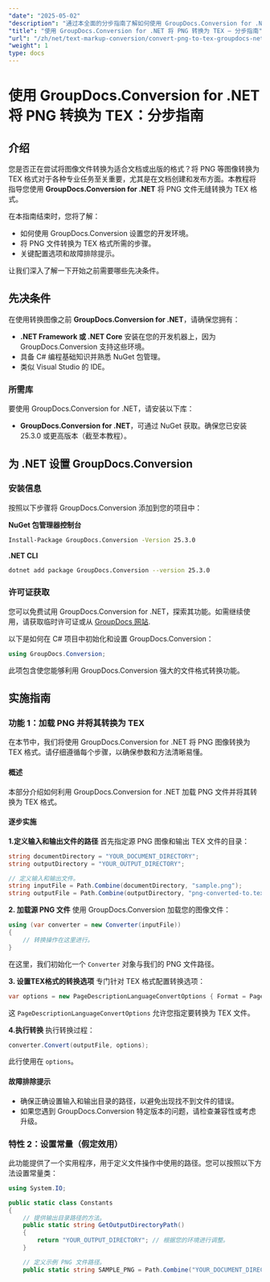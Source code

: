 ```yaml
---
"date": "2025-05-02"
"description": "通过本全面的分步指南了解如何使用 GroupDocs.Conversion for .NET 将 PNG 图像转换为 TEX 格式。"
"title": "使用 GroupDocs.Conversion for .NET 将 PNG 转换为 TEX — 分步指南"
"url": "/zh/net/text-markup-conversion/convert-png-to-tex-groupdocs-net/"
"weight": 1
type: docs
---
```

# 使用 GroupDocs.Conversion for .NET 将 PNG 转换为 TEX：分步指南

## 介绍

您是否正在尝试将图像文件转换为适合文档或出版的格式？将 PNG 等图像转换为 TEX 格式对于各种专业任务至关重要，尤其是在文档创建和发布方面。本教程将指导您使用 **GroupDocs.Conversion for .NET** 将 PNG 文件无缝转换为 TEX 格式。

在本指南结束时，您将了解：
- 如何使用 GroupDocs.Conversion 设置您的开发环境。
- 将 PNG 文件转换为 TEX 格式所需的步骤。
- 关键配置选项和故障排除提示。

让我们深入了解一下开始之前需要哪些先决条件。

## 先决条件

在使用转换图像之前 **GroupDocs.Conversion for .NET**，请确保您拥有：
- **.NET Framework 或 .NET Core** 安装在您的开发机器上，因为 GroupDocs.Conversion 支持这些环境。
- 具备 C# 编程基础知识并熟悉 NuGet 包管理。
- 类似 Visual Studio 的 IDE。

### 所需库

要使用 GroupDocs.Conversion for .NET，请安装以下库：
- **GroupDocs.Conversion for .NET**，可通过 NuGet 获取。确保您已安装 25.3.0 或更高版本（截至本教程）。

## 为 .NET 设置 GroupDocs.Conversion

### 安装信息

按照以下步骤将 GroupDocs.Conversion 添加到您的项目中：

**NuGet 包管理器控制台**
```bash
Install-Package GroupDocs.Conversion -Version 25.3.0
```

**\.NET CLI**
```bash
dotnet add package GroupDocs.Conversion --version 25.3.0
```

### 许可证获取

您可以免费试用 GroupDocs.Conversion for .NET，探索其功能。如需继续使用，请获取临时许可证或从 [GroupDocs 网站](https://purchase。groupdocs.com/buy).

以下是如何在 C# 项目中初始化和设置 GroupDocs.Conversion：
```csharp
using GroupDocs.Conversion;
```
此项包含使您能够利用 GroupDocs.Conversion 强大的文件格式转换功能。

## 实施指南

### 功能 1：加载 PNG 并将其转换为 TEX

在本节中，我们将使用 GroupDocs.Conversion for .NET 将 PNG 图像转换为 TEX 格式。请仔细遵循每个步骤，以确保参数和方法清晰易懂。

#### 概述

本部分介绍如何利用 GroupDocs.Conversion for .NET 加载 PNG 文件并将其转换为 TEX 格式。

#### 逐步实施

**1.定义输入和输出文件的路径**
首先指定源 PNG 图像和输出 TEX 文件的目录：
```csharp
string documentDirectory = "YOUR_DOCUMENT_DIRECTORY";
string outputDirectory = "YOUR_OUTPUT_DIRECTORY";

// 定义输入和输出文件。
string inputFile = Path.Combine(documentDirectory, "sample.png");
string outputFile = Path.Combine(outputDirectory, "png-converted-to.tex");
```

**2. 加载源 PNG 文件**
使用 GroupDocs.Conversion 加载您的图像文件：
```csharp
using (var converter = new Converter(inputFile))
{
    // 转换操作在这里进行。
}
```
在这里，我们初始化一个 `Converter` 对象与我们的 PNG 文件路径。

**3. 设置TEX格式的转换选项**
专门针对 TEX 格式配置转换选项：
```csharp
var options = new PageDescriptionLanguageConvertOptions { Format = PageDescriptionLanguageFileType.Tex };
```
这 `PageDescriptionLanguageConvertOptions` 允许您指定要转换为 TEX 文件。

**4.执行转换**
执行转换过程：
```csharp
converter.Convert(outputFile, options);
```
此行使用在 `options`。

#### 故障排除提示
- 确保正确设置输入和输出目录的路径，以避免出现找不到文件的错误。
- 如果您遇到 GroupDocs.Conversion 特定版本的问题，请检查兼容性或考虑升级。

### 特性 2：设置常量（假定效用）

此功能提供了一个实用程序，用于定义文件操作中使用的路径。您可以按照以下方法设置常量类：
```csharp
using System.IO;

public static class Constants
{
    // 提供输出目录路径的方法。
    public static string GetOutputDirectoryPath()
    {
        return "YOUR_OUTPUT_DIRECTORY"; // 根据您的环境进行调整。
    }

    // 定义示例 PNG 文件路径。
    public static string SAMPLE_PNG = Path.Combine("YOUR_DOCUMENT_DIRECTORY\